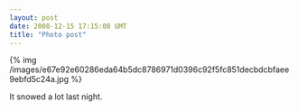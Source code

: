 ```yaml
---
layout: post
date: 2008-12-15 17:15:08 GMT
title: "Photo post"
---
```

{% img /images/e67e92e60286eda64b5dc8786971d0396c92f5fc851decbdcbfaee9ebfd5c24a.jpg %}

It snowed a lot last night.